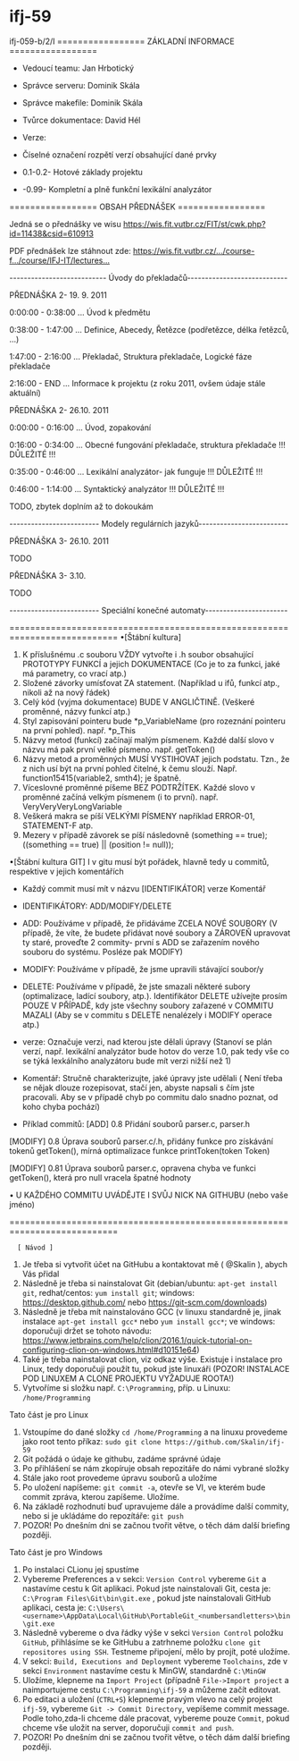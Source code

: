 # ifj-59
ifj-059-b/2/I
================= ZÁKLADNÍ INFORMACE =================

- Vedoucí teamu: Jan Hrbotický
- Správce serveru: Dominik Skála
- Správce makefile: Dominik Skála
- Tvůrce dokumentace: David Hél

- Verze:
- Číselné označení rozpětí verzí obsahující dané prvky
- 0.1-0.2- Hotové základy projektu
- -0.99- Kompletní a plně funkční lexikální analyzátor

================= OBSAH PŘEDNÁŠEK =================

Jedná se o přednášky ve wisu https://wis.fit.vutbr.cz/FIT/st/cwk.php?id=11438&csid=610913

PDF přednášek lze stáhnout zde: https://wis.fit.vutbr.cz/…/course-f…/course/IFJ-IT/lectures…

--------------------------- Úvody do překladačů----------------------------

PŘEDNÁŠKA 2- 19. 9. 2011

0:00:00 - 0:38:00 ... Úvod k předmětu

0:38:00 - 1:47:00 ... Definice, Abecedy, Řetězce (podřetězce, délka řetězců, ...)

1:47:00 - 2:16:00 ... Překladač, Struktura překladače, Logické fáze překladače

2:16:00 - END ... Informace k projektu (z roku 2011, ovšem údaje stále aktuální)



PŘEDNÁŠKA 2- 26.10. 2011

0:00:00 - 0:16:00 ... Úvod, zopakování

0:16:00 - 0:34:00 ... Obecné fungování překladače, struktura překladače !!! DŮLEŽITÉ !!!

0:35:00 - 0:46:00 ... Lexikální analyzátor- jak funguje !!! DŮLEŽITÉ !!!

0:46:00 - 1:14:00 ... Syntaktický analyzátor !!! DŮLEŽITÉ !!!

TODO, zbytek doplním až to dokoukám

------------------------- Modely regulárních jazyků-------------------------

PŘEDNÁŠKA 3- 26.10. 2011

TODO

PŘEDNÁŠKA 3- 3.10.

TODO

------------------------- Speciální konečné automaty-----------------------


===========================================================================
•[Štábní kultura]

1. K příslušnému .c souboru VŽDY vytvořte i .h soubor obsahující PROTOTYPY FUNKCÍ a jejich DOKUMENTACE (Co je to za funkci, jaké má parametry, co vrací atp.)
2. Složené závorky umísťovat ZA statement. (Například u ifů, funkcí atp., nikoli až na nový řádek)
3. Celý kód (vyjma dokumentace) BUDE V ANGLIČTINĚ. (Veškeré proměnné, názvy funkcí atp.)
4. Styl zapisování pointeru bude *p_VariableName (pro rozeznání pointeru na první pohled). např. *p_This
5. Názvy metod (funkcí) začínají malým písmenem. Každé další slovo v názvu má pak první velké písmeno. např. getToken()
6. Názvy metod a proměnných MUSÍ VYSTIHOVAT jejich podstatu. Tzn., že z nich usí být na první pohled čitelné, k čemu slouží. Např. function15415(variable2, smth4); je špatně.
7. Víceslovné proměnné píšeme BEZ PODTRŽÍTEK. Každé slovo v proměnné začíná velkým písmenem (i to první). např. VeryVeryVeryLongVariable
8. Veškerá makra se píší VELKÝMI PÍSMENY například ERROR-01, STATEMENT-F atp. 
9. Mezery v případě závorek se píší následovně (something == true); ((something == true) || (position != null));

•[Štábní kultura GIT]
 I v gitu musí být pořádek, hlavně tedy u commitů, respektive v jejich komentářích

- Každý commit musí mít v názvu [IDENTIFIKÁTOR] verze Komentář

- IDENTIFIKÁTORY: ADD/MODIFY/DELETE
- ADD: Používáme v případě, že přidáváme ZCELA NOVÉ SOUBORY (V případě, že víte, že budete přidávat nové soubory a ZÁROVEŇ upravovat ty staré, proveďte 2 commity- první s ADD se zařazením nového souboru do systému. Posléze pak MODIFY)
- MODIFY: Používáme v případě, že jsme upravili stávající soubor/y
- DELETE: Používáme v případě, že jste smazali některé subory (optimalizace, ladící soubory, atp.). Identifikátor DELETE užívejte prosím POUZE V PŘÍPADĚ, kdy jste všechny soubory zařazené v COMMITU MAZALI (Aby se v commitu s DELETE nenalézely i MODIFY operace atp.)

- verze: Označuje verzi, nad kterou jste dělali úpravy (Stanoví se plán verzí, např. lexikální analyzátor bude hotov do verze 1.0, pak tedy vše co se týká lexkálního analyzátoru bude mít verzi nižší než 1)

- Komentář: Stručně charakterizujte, jaké úpravy jste udělali ( Není třeba se nějak dlouze rozepisovat, stačí jen, abyste napsali s čím jste pracovali. Aby se v případě chyb po commitu dalo snadno poznat, od koho chyba pochází)

- Příklad commitů:
[ADD] 0.8 Přidání souborů parser.c, parser.h 

[MODIFY] 0.8 Úprava souborů parser.c/.h, přidány funkce pro získávání tokenů getToken(), mírná optimalizace funkce printToken(token Token)

[MODIFY] 0.81 Úprava souborů parser.c, opravena chyba ve funkci getToken(), která pro null vracela špatné hodnoty

• U KAŽDÉHO COMMITU UVÁDĚJTE I SVŮJ NICK NA GITHUBU (nebo vaše jméno)



===========================================================================

      [ Návod ]

1. Je třeba si vytvořit účet na GitHubu a kontaktovat mě ( @Skalin ), abych Vás přidal
2. Následně je třeba si nainstalovat Git (debian/ubuntu: `apt-get install git`, redhat/centos: `yum install git`; windows: https://desktop.github.com/ nebo https://git-scm.com/downloads)
3. Následně je třeba mít nainstalováno GCC (v linuxu standardně je, jinak instalace `apt-get install gcc*` nebo `yum install gcc*`; ve windows: doporučuji držet se tohoto návodu: https://www.jetbrains.com/help/clion/2016.1/quick-tutorial-on-configuring-clion-on-windows.html#d10151e64)
4. Také je třeba nainstalovat clion, viz odkaz výše. Existuje i instalace pro Linux, tedy doporučuji použít tu, pokud jste linuxáři (POZOR! INSTALACE POD LINUXEM A CLONE PROJEKTU VYŽADUJE ROOTA!)
5. Vytvoříme si složku např. `C:\Programming`, příp. u Linuxu: `/home/Programming`

Tato část je pro Linux
 1. Vstoupíme do dané složky `cd /home/Programming` a na linuxu provedeme jako root tento příkaz: `sudo git clone https://github.com/Skalin/ifj-59`
 2. Git požádá o údaje ke githubu, zadáme správné údaje
 3. Po přihlášení se nám zkopíruje obsah repozitáře do námi vybrané složky
 4. Stále jako root provedeme úpravu souborů a uložíme
 5. Po uložení napíšeme: `git commit -a`, otevře se VI, ve kterém bude commit zpráva, kterou zapíšeme. Uložíme.
 6. Na základě rozhodnutí buď upravujeme dále a provádíme další commity, nebo si je ukládáme do repozítáře: `git push`
 7. POZOR! Po dnešním dni se začnou tvořit větve, o těch dám další briefing později.
 
Tato část je pro Windows
 1. Po instalaci CLionu jej spustíme
 2. Vybereme Preferences a v sekci: `Version Control` vybereme `Git` a nastavíme cestu k Git aplikaci. Pokud jste nainstalovali Git, cesta je: `C:\Program Files\Git\bin\git.exe` , pokud jste nainstalovali GitHub aplikaci, cesta je: `C:\Users\<username>\AppData\Local\GitHub\PortableGit_<numbersandletters>\bin\git.exe`
 3. Následně vybereme o dva řádky výše v sekci `Version Control` položku `GitHub`, přihlásíme se ke GitHubu a zatrhneme položku `clone git repositores using SSH`. Testneme připojení, mělo by projít, poté uložíme.
 4. V sekci: `Build, Executions and Deployment` vybereme `Toolchains`, zde v sekci `Environment` nastavíme cestu k MinGW, standardně `C:\MinGW`
 5. Uložíme, klepneme na `Import Project` (případně `File->Import project` a naimportujeme cestu `C:\Programming\ifj-59` a můžeme začít editovat.
 6. Po editaci a uložení (`CTRL+S`) klepneme pravým vlevo na celý projekt `ifj-59`, vybereme `Git -> Commit Directory`, vepíšeme commit message. Podle toho,zda-li chceme dále pracovat, vybereme pouze `Commit`, pokud chceme vše uložit na server, doporučuji `commit and push`.
 7. POZOR! Po dnešním dni se začnou tvořit větve, o těch dám další briefing později.

